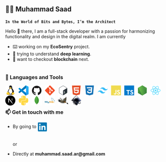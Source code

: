   ## 👨‍💻 Muhammad Saad
  
**`In the World of Bits and Bytes, I’m the Architect`** 

Hello 👋 there, I am a full-stack developer with a passion for harmonizing functionality and design in the digital realm. I am currently

<ul>
  <li> ⌨️ working on my <strong>EcoSentry</strong> project.</li>
  <li> 📖 trying to understand <strong>deep learning</strong>.</li>
  <li> 👀 want to checkout <strong>blockchain</strong> next.</li>
</ul>

#

### 🧰 Languages and Tools


<img align="left" alt="Linux" width="32px" style="padding-right:10px;" src="https://github.com/devicons/devicon/blob/v2.15.1/icons/linux/linux-original.svg" />
<img align="left" alt="VsCode" width="32px" style="padding-right:10px;" src="https://github.com/devicons/devicon/blob/v2.15.1/icons/vscode/vscode-original.svg" />
<img align="left" alt="GitHub" width="32px" style="padding-right:10px;" src="https://github.com/devicons/devicon/blob/v2.15.1/icons/github/github-original.svg" />
<img align="left" alt="Git" width="32px" style="padding-right:10px;" src="https://github.com/devicons/devicon/blob/v2.15.1/icons/git/git-original.svg" />
<img align="left" alt="Bash" width="32px" style="padding-right:10px;" src="https://github.com/devicons/devicon/blob/v2.15.1/icons/bash/bash-original.svg" />
<img align="left" alt="HTML" width="32px" style="padding-right:10px;" src="https://github.com/devicons/devicon/blob/v2.15.1/icons/html5/html5-plain.svg" />
<img align="left" alt="CSS" width="32px" style="padding-right:10px;" src="https://github.com/devicons/devicon/blob/v2.15.1/icons/css3/css3-plain.svg" />
<img align="left" alt="Tailwind" width="32px" style="padding-right:10px;" src="https://github.com/devicons/devicon/blob/v2.15.1/icons/tailwindcss/tailwindcss-plain.svg" />
<img align="left" alt="JavaScript" width="32px" style="padding-right:10px;" src="https://github.com/devicons/devicon/blob/v2.15.1/icons/javascript/javascript-plain.svg" />
<img align="left" alt="TypeScript" width="32px" style="padding-right:10px;" src="https://github.com/devicons/devicon/blob/v2.15.1/icons/typescript/typescript-plain.svg" />
<img align="left" alt="NodeJS" width="32px" style="padding-right:10px;" src="https://github.com/devicons/devicon/blob/v2.15.1/icons/nodejs/nodejs-original.svg" />
<img align="left" alt="React" width="32px" style="padding-right:10px;" src="https://github.com/devicons/devicon/blob/v2.15.1/icons/react/react-original.svg" />
<img align="left" alt="NextJs" width="32px" style="padding-right:10px;" src="https://github.com/devicons/devicon/blob/v2.15.1/icons/nextjs/nextjs-original.svg" />
<img align="left" alt="Python" width="32px" style="padding-right:10px;" src="https://github.com/devicons/devicon/blob/v2.15.1/icons/python/python-plain.svg" />
<img align="left" alt="MongoDB" width="32px" style="padding-right:10px;" src="https://github.com/devicons/devicon/blob/v2.15.1/icons/mongodb/mongodb-original.svg" />
<img align="left" alt="MySql" width="32px" style="padding-right:10px;" src="https://github.com/devicons/devicon/blob/v2.15.1/icons/mysql/mysql-original-wordmark.svg" />
<img align="left" alt="Gimp" width="32px" style="padding-right:10px;" src="https://github.com/devicons/devicon/blob/v2.15.1/icons/gimp/gimp-original.svg" />
<img align="left" alt="Inkscape" width="32px" style="padding-right:10px;" src="https://github.com/devicons/devicon/blob/v2.15.1/icons/inkscape/inkscape-original.svg" />
<br/>
<br/>

#


### 📫 Get in touch with me
<ul>

<li> By going to  
<a href="https://www.linkedin.com/in/muhammad-saad-ar/" target="blank"><img align="center" src="https://github.com/devicons/devicon/blob/v2.15.1/icons/linkedin/linkedin-original.svg" alt="Saad" height="30" width="30" /></a>
</li>
<br/>
<p>or<p/>
  
<li>
Directly at  <strong>muhammad.saad.ar@gmail.com</strong>  
</li>
</ul>









<!--
**Arman001/Arman001** is a ✨ _special_ ✨ repository because its `README.md` (this file) appears on your GitHub profile.

Here are some ideas to get you started:

- 🔭 I’m currently working on ...
- 🌱 I’m currently learning ...
- 👯 I’m looking to collaborate on ...
- 🤔 I’m looking for help with ...
- 💬 Ask me about ...
- 📫 How to reach me: ...
- 😄 Pronouns: ...
- ⚡ Fun fact: ...
-->
